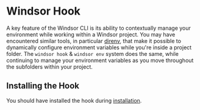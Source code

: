 # Windsor Hook
A key feature of the Windsor CLI is its ability to contextually manage your environment while working within a Windsor project. You may have encountered similar tools, in particular [direnv](https://github.com/direnv/direnv), that make it possible to dynamically configure environment variables while you're inside a project folder. The `windsor hook` & `windsor env` system does the same, while continuing to manage your environment variables as you move throughout the subfolders within your project.

## Installing the Hook
You should have installed the hook during [installation](../install/install.md).
